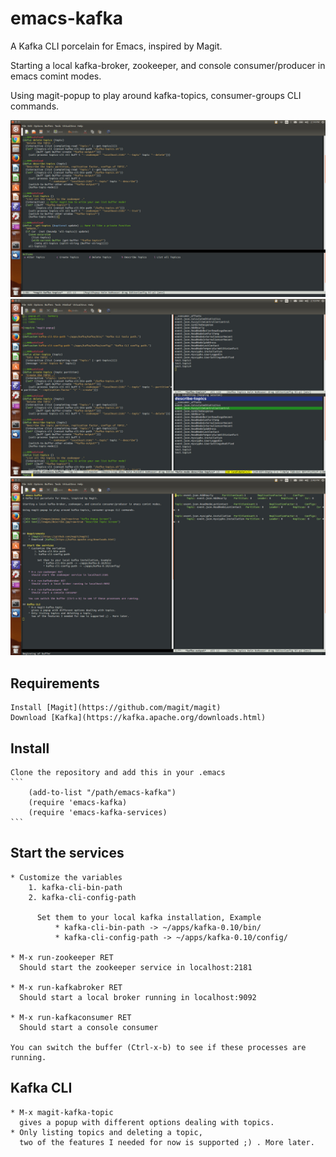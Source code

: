 # emacs-kafka
A Kafka CLI porcelain for Emacs, inspired by Magit.

Starting a local kafka-broker, zookeeper, and console consumer/producer in emacs comint modes.

Using magit-popup to play around kafka-topics, consumer-groups CLI commands.


![Alt text](/images/popup.jpg?raw=true "Kafka Popup Screen")
![Alt text](/images/describe.jpg?raw=true "Describe Topic Screen")
![Alt text](/images/kafka-mode.jpg?raw=true "Kafka Mode Screen")


## Requirements
	Install [Magit](https://github.com/magit/magit)
	Download [Kafka](https://kafka.apache.org/downloads.html)

## Install
    Clone the repository and add this in your .emacs
	```
		(add-to-list "/path/emacs-kafka")
		(require 'emacs-kafka)
		(require 'emacs-kafka-services)
	```

## Start the services
	* Customize the variables
		1. kafka-cli-bin-path
		2. kafka-cli-config-path

		  Set them to your local kafka installation, Example
			  * kafka-cli-bin-path -> ~/apps/kafka-0.10/bin/
			  * kafka-cli-config-path -> ~/apps/kafka-0.10/config/

	* M-x run-zookeeper RET
	  Should start the zookeeper service in localhost:2181

	* M-x run-kafkabroker RET
	  Should start a local broker running in localhost:9092

	* M-x run-kafkaconsumer RET
	  Should start a console consumer

	You can switch the buffer (Ctrl-x-b) to see if these processes are running.

## Kafka CLI
	* M-x magit-kafka-topic
	  gives a popup with different options dealing with topics.
	* Only listing topics and deleting a topic,
	  two of the features I needed for now is supported ;) . More later.
